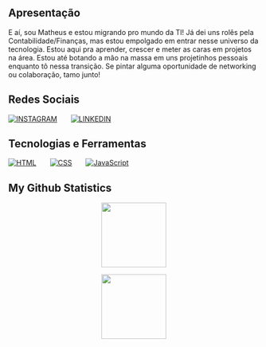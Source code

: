 ## Apresentação
E aí, sou Matheus e estou migrando pro mundo da TI! Já dei uns rolês pela Contabilidade/Finanças, mas estou empolgado em entrar nesse universo da tecnologia. Estou aqui pra aprender, crescer e meter as caras em projetos na área. Estou até botando a mão na massa em uns projetinhos pessoais enquanto tô nessa transição. Se pintar alguma oportunidade de networking ou colaboração, tamo junto!

## Redes Sociais
[![INSTAGRAM](https://upload.wikimedia.org/wikipedia/commons/thumb/a/a5/Instagram_icon.png/50px-Instagram_icon.png)](https://www.instagram.com/matheus.gobete/)
&nbsp;&nbsp;&nbsp;&nbsp;&nbsp;
[![LINKEDIN](https://upload.wikimedia.org/wikipedia/commons/thumb/c/ca/LinkedIn_logo_initials.png/50px-LinkedIn_logo_initials.png)](https://www.linkedin.com/in/matheus-gobete-corr%C3%AAa-8b0418306/)

## Tecnologias e Ferramentas
[![HTML](https://upload.wikimedia.org/wikipedia/commons/thumb/6/61/HTML5_logo_and_wordmark.svg/60px-HTML5_logo_and_wordmark.svg.png)](link_html)&nbsp;&nbsp;&nbsp;&nbsp;&nbsp;&nbsp;
[![CSS](https://upload.wikimedia.org/wikipedia/commons/thumb/d/d5/CSS3_logo_and_wordmark.svg/43px-CSS3_logo_and_wordmark.svg.png)](link_css)&nbsp;&nbsp;&nbsp;&nbsp;&nbsp;&nbsp;
[![JavaScript](https://upload.wikimedia.org/wikipedia/commons/thumb/9/99/Unofficial_JavaScript_logo_2.svg/49px-Unofficial_JavaScript_logo_2.svg.png)](link_javascript)

## My Github Statistics
<p align="center">
<a href="https://github.com/matheus-gobete">
  <img height="130cm" src="https://github-readme-stats.vercel.app/api?username=matheus-gobete&show_icons=true&theme=algolia"/>
</a>
</p>

<p align="center">
<a href="https://github.com/matheus-gobete">
  <img height="130cm" src="https://github-readme-stats-eight-theta.vercel.app/api/top-langs/?username=matheus-gobete&layout=compact&langs_count=8&theme=algolia"/>
</a>
</p>
